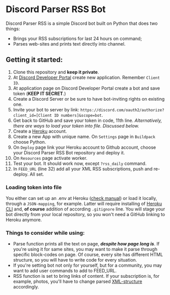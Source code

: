 # Discord Parser RSS Bot

Discord Parser RSS is a simple Discord bot built on Python that does two things:
- Brings your RSS subscriptions for last 24 hours on command;
- Parses web-sites and prints text directly into channel.

## Getting it started:
1. Clone this repository and **keep it private**.
2. At [Discord Developer Portal](https://discord.com/developers/applications) create new application. Remember `Client ID`.
3. At application page on Discord Developer Portal create a bot and save token (**KEEP IT SECRET**.)
4. Create a Discord Server or be sure to have bot-inviting rights on existing one.
5. Invite your bot to server by link: `https://discord.com/oauth2/authorize?client_id=[Client ID numbers]&scope=bot`.
6. Get back to GitHub and save your token in code, 11th line. *Alternatively, there are ways to load your token into file. Discussed below.*
7. Create a [Heroku](https://dashboard.heroku.com/) account.
8. Create a new App with unique name. On `Settings` page in `Buildpack` choose Python.
9. On `Deploy` page link your Heroku account to Github account, choose your Discord Parser RSS Bot repository and deploy it.
10. On `Resources` page activate worker.
11. Test your bot. It should work now, except `?rss_daily` command.
12. In `FEED_URL` (line 32) add all your XML RSS subscriptions, push and re-deploy. All set.

### Loading token into file
You either can set up an .env at Heroku ([check manual](https://devcenter.heroku.com/articles/config-vars)) or load it locally, through a `JSON-mapping`, for example. Latter will require installing of [Heroku CLI](https://devcenter.heroku.com/articles/heroku-cli) and, **of course** addition of according `.gitignore` line. You will stage your bot directly from your local repository, so you won't need a GitHub linking to Heroku anymore.

### Things to consider while using:
- Parse function prints all the text on page, ***despite how page long is***. If you're using it for same sites, you may want to make it parse through specific block-codes on page. Of course, every site has different HTML structure, so you will have to write code for every situation.
- If you're setting bot not only for yourself, but for a community, you may want to add user commands to add to FEED_URL.
- RSS function is set to bring links of content. If your subscription is, for example, photos, you'll have to change parsed [XML-structure](https://www.w3schools.com/xml/xml_rss.asp) accordingly.